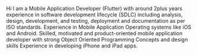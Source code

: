 Hi I am a Mobile Application Developer (Flutter) with around 2plus years experience in software development lifecycle (SDLC) including analysis, design, development, and testing, deployment and documentation as per ISO standards. Experience in Mobile Application Operating systems like iOS and Android. Skilled, motivated and product-oriented mobile application developer with strong Object Oriented Programming Concepts and design skills Experience in developing iPhone and iPad apps.

<!---
naeem-shah/naeem-shah is a ✨ special ✨ repository because its `README.md` (this file) appears on your GitHub profile.
You can click the Preview link to take a look at your changes.
--->
